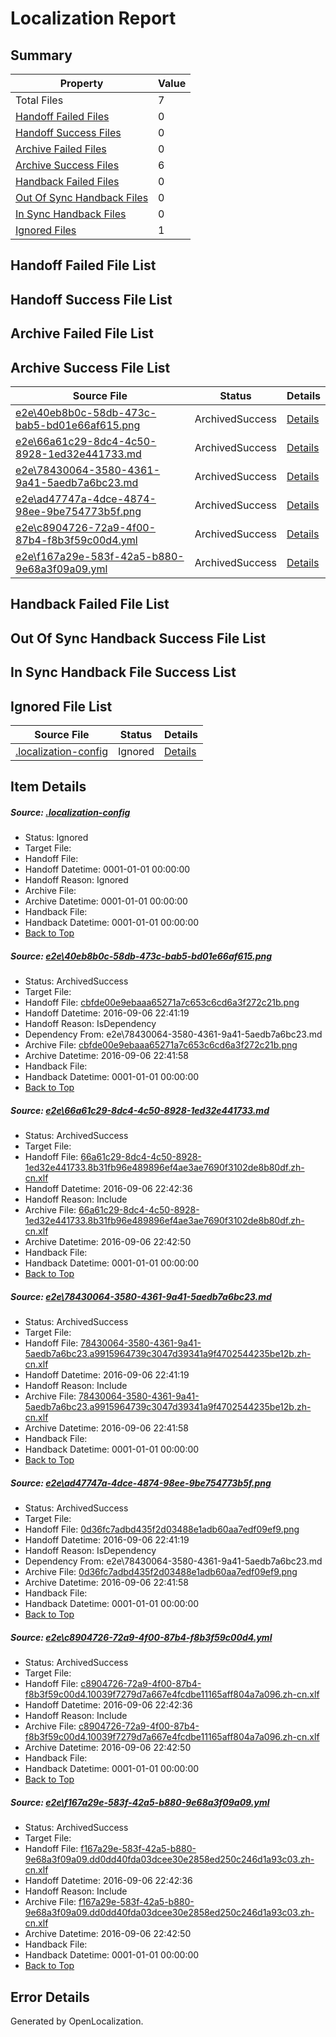 # <a name='report-top'></a> Localization Report

## Summary
 Property | Value 
 -------- | ----- 
 Total Files | 7
[ Handoff Failed Files ](#handoff-failed-list)| 0
[ Handoff Success Files ](#handoff-success-list)| 0
[ Archive Failed Files ](#archive-failed-list)| 0
[ Archive Success Files ](#archive-success-list)| 6
[ Handback Failed Files ](#handback-failed-list)| 0
[ Out Of Sync Handback Files ](#outofsync-handback-success-list)| 0
[ In Sync Handback Files ](#insync-handback-success-list)| 0
[ Ignored Files ](#ignored-list)| 1

## <a name='handoff-failed-list'></a> Handoff Failed File List

## <a name='handoff-success-list'></a> Handoff Success File List

## <a name='archive-failed-list'></a> Archive Failed File List

## <a name='archive-success-list'></a> Archive Success File List
 Source File | Status | Details 
 ----------- | ------ | ------- 
 [e2e\40eb8b0c-58db-473c-bab5-bd01e66af615.png](https://github.com/OpenLocalizationTestOrg/ol-test0/blob/2ddbad4ed4339ec9d73fdebbbe14a39d1b0b1cea/e2e/40eb8b0c-58db-473c-bab5-bd01e66af615.png) | ArchivedSuccess | [Details](#cbfde00e9ebaaa65271a7c653c6cd6a3f272c21b1)
 [e2e\66a61c29-8dc4-4c50-8928-1ed32e441733.md](https://github.com/OpenLocalizationTestOrg/ol-test0/blob/7600d969625713630a218cd8a11a20faa2c807fc/e2e/66a61c29-8dc4-4c50-8928-1ed32e441733.md) | ArchivedSuccess | [Details](#d477cc2e4871e243e5f5d3ae64d2418eef08ffaf2)
 [e2e\78430064-3580-4361-9a41-5aedb7a6bc23.md](https://github.com/OpenLocalizationTestOrg/ol-test0/blob/2ddbad4ed4339ec9d73fdebbbe14a39d1b0b1cea/e2e/78430064-3580-4361-9a41-5aedb7a6bc23.md) | ArchivedSuccess | [Details](#51dae950354c96faec1f64071d560b886b1ef09e3)
 [e2e\ad47747a-4dce-4874-98ee-9be754773b5f.png](https://github.com/OpenLocalizationTestOrg/ol-test0/blob/2ddbad4ed4339ec9d73fdebbbe14a39d1b0b1cea/e2e/ad47747a-4dce-4874-98ee-9be754773b5f.png) | ArchivedSuccess | [Details](#0d36fc7adbd435f2d03488e1adb60aa7edf09ef94)
 [e2e\c8904726-72a9-4f00-87b4-f8b3f59c00d4.yml](https://github.com/OpenLocalizationTestOrg/ol-test0/blob/7600d969625713630a218cd8a11a20faa2c807fc/e2e/c8904726-72a9-4f00-87b4-f8b3f59c00d4.yml) | ArchivedSuccess | [Details](#c293b514a81d7e4ca918f11d365296408ef0ef765)
 [e2e\f167a29e-583f-42a5-b880-9e68a3f09a09.yml](https://github.com/OpenLocalizationTestOrg/ol-test0/blob/7600d969625713630a218cd8a11a20faa2c807fc/e2e/f167a29e-583f-42a5-b880-9e68a3f09a09.yml) | ArchivedSuccess | [Details](#e5b74af257918ff5bcf4f59bcd576ed61683b64a6)

## <a name='handback-failed-list'></a> Handback Failed File List

## <a name='outofsync-handback-success-list'></a> Out Of Sync Handback Success File List

## <a name='insync-handback-success-list'></a> In Sync Handback File Success List

## <a name='ignored-list'></a> Ignored File List
 Source File | Status | Details 
 ----------- | ------ | ------- 
 [.localization-config](https://github.com/OpenLocalizationTestOrg/ol-test0/blob/7600d969625713630a218cd8a11a20faa2c807fc/.localization-config) | Ignored | [Details](#3d4f252ac210baf56311d7e97dcc2db10974dbd20)

## Item Details
##### <a name='3d4f252ac210baf56311d7e97dcc2db10974dbd20'></a> Source: [.localization-config](https://github.com/OpenLocalizationTestOrg/ol-test0/blob/7600d969625713630a218cd8a11a20faa2c807fc/.localization-config)
* Status: Ignored
* Target File: 
* Handoff File: 
* Handoff Datetime: 0001-01-01 00:00:00
* Handoff Reason: Ignored
* Archive File: 
* Archive Datetime: 0001-01-01 00:00:00
* Handback File: 
* Handback Datetime: 0001-01-01 00:00:00
* [Back to Top](#report-top)

##### <a name='cbfde00e9ebaaa65271a7c653c6cd6a3f272c21b1'></a> Source: [e2e\40eb8b0c-58db-473c-bab5-bd01e66af615.png](https://github.com/OpenLocalizationTestOrg/ol-test0/blob/2ddbad4ed4339ec9d73fdebbbe14a39d1b0b1cea/e2e/40eb8b0c-58db-473c-bab5-bd01e66af615.png)
* Status: ArchivedSuccess
* Target File: 
* Handoff File: [cbfde00e9ebaaa65271a7c653c6cd6a3f272c21b.png](https://github.com/OpenLocalizationTestOrg/ol-test0-handoff/blob/5f749602f9c154cc4942c3511f1cba2e0b4d9201/ol-handoff/OpenLocalizationTestOrg/ol-test0-zhcn/ci/ht/cbfde00e9ebaaa65271a7c653c6cd6a3f272c21b.png)
* Handoff Datetime: 2016-09-06 22:41:19
* Handoff Reason: IsDependency
* Dependency From: e2e\78430064-3580-4361-9a41-5aedb7a6bc23.md
* Archive File: [cbfde00e9ebaaa65271a7c653c6cd6a3f272c21b.png](https://github.com/OpenLocalizationTestOrg/ol-test0-handoff/blob/3b30edbe1d8f38d35292ed645c4c6a945bd109bd/ol-archive/OpenLocalizationTestOrg/ol-test0-zhcn/ci/ht/cbfde00e9ebaaa65271a7c653c6cd6a3f272c21b.png)
* Archive Datetime: 2016-09-06 22:41:58
* Handback File: 
* Handback Datetime: 0001-01-01 00:00:00
* [Back to Top](#report-top)

##### <a name='d477cc2e4871e243e5f5d3ae64d2418eef08ffaf2'></a> Source: [e2e\66a61c29-8dc4-4c50-8928-1ed32e441733.md](https://github.com/OpenLocalizationTestOrg/ol-test0/blob/7600d969625713630a218cd8a11a20faa2c807fc/e2e/66a61c29-8dc4-4c50-8928-1ed32e441733.md)
* Status: ArchivedSuccess
* Target File: 
* Handoff File: [66a61c29-8dc4-4c50-8928-1ed32e441733.8b31fb96e489896ef4ae3ae7690f3102de8b80df.zh-cn.xlf](https://github.com/OpenLocalizationTestOrg/ol-test0-handoff/blob/c83e51c7e98893561add90c5bdfadd9dc231c7b3/ol-handoff/OpenLocalizationTestOrg/ol-test0-zhcn/ci/ht/66a61c29-8dc4-4c50-8928-1ed32e441733.8b31fb96e489896ef4ae3ae7690f3102de8b80df.zh-cn.xlf)
* Handoff Datetime: 2016-09-06 22:42:36
* Handoff Reason: Include
* Archive File: [66a61c29-8dc4-4c50-8928-1ed32e441733.8b31fb96e489896ef4ae3ae7690f3102de8b80df.zh-cn.xlf](https://github.com/OpenLocalizationTestOrg/ol-test0-handoff/blob/39c65b6ccc828dcf642a9fc0e343d612594242c3/ol-archive/OpenLocalizationTestOrg/ol-test0-zhcn/ci/ht/66a61c29-8dc4-4c50-8928-1ed32e441733.8b31fb96e489896ef4ae3ae7690f3102de8b80df.zh-cn.xlf)
* Archive Datetime: 2016-09-06 22:42:50
* Handback File: 
* Handback Datetime: 0001-01-01 00:00:00
* [Back to Top](#report-top)

##### <a name='51dae950354c96faec1f64071d560b886b1ef09e3'></a> Source: [e2e\78430064-3580-4361-9a41-5aedb7a6bc23.md](https://github.com/OpenLocalizationTestOrg/ol-test0/blob/2ddbad4ed4339ec9d73fdebbbe14a39d1b0b1cea/e2e/78430064-3580-4361-9a41-5aedb7a6bc23.md)
* Status: ArchivedSuccess
* Target File: 
* Handoff File: [78430064-3580-4361-9a41-5aedb7a6bc23.a9915964739c3047d39341a9f4702544235be12b.zh-cn.xlf](https://github.com/OpenLocalizationTestOrg/ol-test0-handoff/blob/5f749602f9c154cc4942c3511f1cba2e0b4d9201/ol-handoff/OpenLocalizationTestOrg/ol-test0-zhcn/ci/ht/78430064-3580-4361-9a41-5aedb7a6bc23.a9915964739c3047d39341a9f4702544235be12b.zh-cn.xlf)
* Handoff Datetime: 2016-09-06 22:41:19
* Handoff Reason: Include
* Archive File: [78430064-3580-4361-9a41-5aedb7a6bc23.a9915964739c3047d39341a9f4702544235be12b.zh-cn.xlf](https://github.com/OpenLocalizationTestOrg/ol-test0-handoff/blob/3b30edbe1d8f38d35292ed645c4c6a945bd109bd/ol-archive/OpenLocalizationTestOrg/ol-test0-zhcn/ci/ht/78430064-3580-4361-9a41-5aedb7a6bc23.a9915964739c3047d39341a9f4702544235be12b.zh-cn.xlf)
* Archive Datetime: 2016-09-06 22:41:58
* Handback File: 
* Handback Datetime: 0001-01-01 00:00:00
* [Back to Top](#report-top)

##### <a name='0d36fc7adbd435f2d03488e1adb60aa7edf09ef94'></a> Source: [e2e\ad47747a-4dce-4874-98ee-9be754773b5f.png](https://github.com/OpenLocalizationTestOrg/ol-test0/blob/2ddbad4ed4339ec9d73fdebbbe14a39d1b0b1cea/e2e/ad47747a-4dce-4874-98ee-9be754773b5f.png)
* Status: ArchivedSuccess
* Target File: 
* Handoff File: [0d36fc7adbd435f2d03488e1adb60aa7edf09ef9.png](https://github.com/OpenLocalizationTestOrg/ol-test0-handoff/blob/5f749602f9c154cc4942c3511f1cba2e0b4d9201/ol-handoff/OpenLocalizationTestOrg/ol-test0-zhcn/ci/ht/0d36fc7adbd435f2d03488e1adb60aa7edf09ef9.png)
* Handoff Datetime: 2016-09-06 22:41:19
* Handoff Reason: IsDependency
* Dependency From: e2e\78430064-3580-4361-9a41-5aedb7a6bc23.md
* Archive File: [0d36fc7adbd435f2d03488e1adb60aa7edf09ef9.png](https://github.com/OpenLocalizationTestOrg/ol-test0-handoff/blob/3b30edbe1d8f38d35292ed645c4c6a945bd109bd/ol-archive/OpenLocalizationTestOrg/ol-test0-zhcn/ci/ht/0d36fc7adbd435f2d03488e1adb60aa7edf09ef9.png)
* Archive Datetime: 2016-09-06 22:41:58
* Handback File: 
* Handback Datetime: 0001-01-01 00:00:00
* [Back to Top](#report-top)

##### <a name='c293b514a81d7e4ca918f11d365296408ef0ef765'></a> Source: [e2e\c8904726-72a9-4f00-87b4-f8b3f59c00d4.yml](https://github.com/OpenLocalizationTestOrg/ol-test0/blob/7600d969625713630a218cd8a11a20faa2c807fc/e2e/c8904726-72a9-4f00-87b4-f8b3f59c00d4.yml)
* Status: ArchivedSuccess
* Target File: 
* Handoff File: [c8904726-72a9-4f00-87b4-f8b3f59c00d4.10039f7279d7a667e4fcdbe11165aff804a7a096.zh-cn.xlf](https://github.com/OpenLocalizationTestOrg/ol-test0-handoff/blob/c83e51c7e98893561add90c5bdfadd9dc231c7b3/ol-handoff/OpenLocalizationTestOrg/ol-test0-zhcn/ci/ht/c8904726-72a9-4f00-87b4-f8b3f59c00d4.10039f7279d7a667e4fcdbe11165aff804a7a096.zh-cn.xlf)
* Handoff Datetime: 2016-09-06 22:42:36
* Handoff Reason: Include
* Archive File: [c8904726-72a9-4f00-87b4-f8b3f59c00d4.10039f7279d7a667e4fcdbe11165aff804a7a096.zh-cn.xlf](https://github.com/OpenLocalizationTestOrg/ol-test0-handoff/blob/39c65b6ccc828dcf642a9fc0e343d612594242c3/ol-archive/OpenLocalizationTestOrg/ol-test0-zhcn/ci/ht/c8904726-72a9-4f00-87b4-f8b3f59c00d4.10039f7279d7a667e4fcdbe11165aff804a7a096.zh-cn.xlf)
* Archive Datetime: 2016-09-06 22:42:50
* Handback File: 
* Handback Datetime: 0001-01-01 00:00:00
* [Back to Top](#report-top)

##### <a name='e5b74af257918ff5bcf4f59bcd576ed61683b64a6'></a> Source: [e2e\f167a29e-583f-42a5-b880-9e68a3f09a09.yml](https://github.com/OpenLocalizationTestOrg/ol-test0/blob/7600d969625713630a218cd8a11a20faa2c807fc/e2e/f167a29e-583f-42a5-b880-9e68a3f09a09.yml)
* Status: ArchivedSuccess
* Target File: 
* Handoff File: [f167a29e-583f-42a5-b880-9e68a3f09a09.dd0dd40fda03dcee30e2858ed250c246d1a93c03.zh-cn.xlf](https://github.com/OpenLocalizationTestOrg/ol-test0-handoff/blob/c83e51c7e98893561add90c5bdfadd9dc231c7b3/ol-handoff/OpenLocalizationTestOrg/ol-test0-zhcn/ci/ht/f167a29e-583f-42a5-b880-9e68a3f09a09.dd0dd40fda03dcee30e2858ed250c246d1a93c03.zh-cn.xlf)
* Handoff Datetime: 2016-09-06 22:42:36
* Handoff Reason: Include
* Archive File: [f167a29e-583f-42a5-b880-9e68a3f09a09.dd0dd40fda03dcee30e2858ed250c246d1a93c03.zh-cn.xlf](https://github.com/OpenLocalizationTestOrg/ol-test0-handoff/blob/39c65b6ccc828dcf642a9fc0e343d612594242c3/ol-archive/OpenLocalizationTestOrg/ol-test0-zhcn/ci/ht/f167a29e-583f-42a5-b880-9e68a3f09a09.dd0dd40fda03dcee30e2858ed250c246d1a93c03.zh-cn.xlf)
* Archive Datetime: 2016-09-06 22:42:50
* Handback File: 
* Handback Datetime: 0001-01-01 00:00:00
* [Back to Top](#report-top)


## Error Details

Generated by OpenLocalization.
